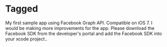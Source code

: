 Tagged
=======

My first sample app using Facebook Graph API. Compatible on iOS 7. I would be making more improvements for the app. 
Please download the Facebook SDK from the developer's portal and add the Facebook SDK into your xcode project.. 


